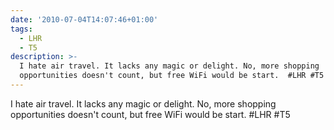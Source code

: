 ```yaml
---
date: '2010-07-04T14:07:46+01:00'
tags:
  - LHR
  - T5
description: >-
  I hate air travel. It lacks any magic or delight. No, more shopping
  opportunities doesn't count, but free WiFi would be start.  #LHR #T5
---
```

I hate air travel. It lacks any magic or delight. No, more shopping opportunities doesn't count, but free WiFi would be start.  #LHR #T5

